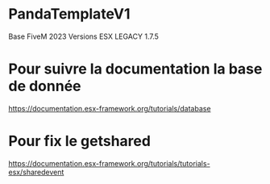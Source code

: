 # PandaTemplateV1
Base FiveM 2023 Versions ESX LEGACY 1.7.5
# Pour suivre la documentation la base de donnée 
https://documentation.esx-framework.org/tutorials/database
# Pour fix le getshared 
https://documentation.esx-framework.org/tutorials/tutorials-esx/sharedevent
